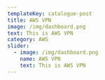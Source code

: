 ```yaml
---
templateKey: catalogue-post
title: AWS VPN
image: /img/dashboard.png
text: This is AWS VPN
category: AWS
slider:
  - image: /img/dashboard.png
    name: AWS VPN
    text: This is AWS VPN
---
```

